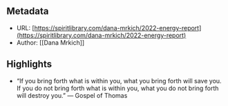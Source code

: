 ## Metadata
* URL: [https://spiritlibrary.com/dana-mrkich/2022-energy-report](https://spiritlibrary.com/dana-mrkich/2022-energy-report)
* Author: [[Dana Mrkich]]

## Highlights
* “If you bring forth what is within you, what you bring forth will save you. If you do not bring forth what is within you, what you do not bring forth will destroy you.” ― Gospel of Thomas